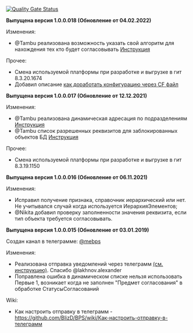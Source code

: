 [![Quality Gate Status](https://sonar.openbsl.ru/api/project_badges/measure?project=tasks&metric=alert_status)](https://sonar.openbsl.ru/dashboard?id=bps)

**Выпущена версия 1.0.0.018 (Обновление от 04.02.2022)**

Изменения: 
* @Tambu реализована возможность указать свой алгоритм для нахождения тех кто будет согласовывать [Инструкция](https://github.com/BlizD/BPS/wiki/Как-указать-свой-алгоритм-для-нахождения-тех-кто-будет-согласовывать)

Прочее:
* Смена используемой платформы при разработке и выгрузке в гит 8.3.20.1674
* Добавил описание [как доработать конфигурацию через CF файл](https://github.com/BlizD/BPS/issues/30)


**Выпущена версия 1.0.0.017 (Обновление от 12.12.2021)**

Изменения: 
* @Tambu реализована динамическая адресация по подразделениям [Инструкция](https://github.com/BlizD/BPS/wiki/Динамическая-адресация-по-подразделениям)
* @Tambu список разрешенных реквизитов для заблокированных объектов БД [Инструкция](https://github.com/BlizD/BPS/wiki/Список-разрешенных-реквизитов-для-заблокированных-объектов-БД) 

Прочее:
* Смена используемой платформы при разработке и выгрузке в гит 8.3.19.1150

**Выпущена версия 1.0.0.016 (Обновление от 06.11.2021)**

Изменения: 
* Исправил получение признака, справочник иерархический или нет. Не учитывался случай когда используется ИерархияЭлементов;
* @Nikita добавил проверку заполненности значения реквизита, если тип объекта требуется согласовывать.

**Выпущена версия 1.0.0.015 (Обновление от 03.01.2019)**

Создан канал в телеграмме: [@mebps](https://t.me/mebps)

Изменения: 

* Реализована отправка уведомлений через телеграмм [(см. инструкцию)](https://github.com/BlizD/BPS/wiki/Как-настроить-отправку-в-телеграмм). Спасибо @lakhnov.alexander
* Поправлена ошибка в динамическом списке нельзя использовать Первые 1, возникает когда не заполнен "Предмет согласования" в обработке СтатусыСогласований

Wiki:

* Как настроить отправку в телеграмм - https://github.com/BlizD/BPS/wiki/Как-настроить-отправку-в-телеграмм
